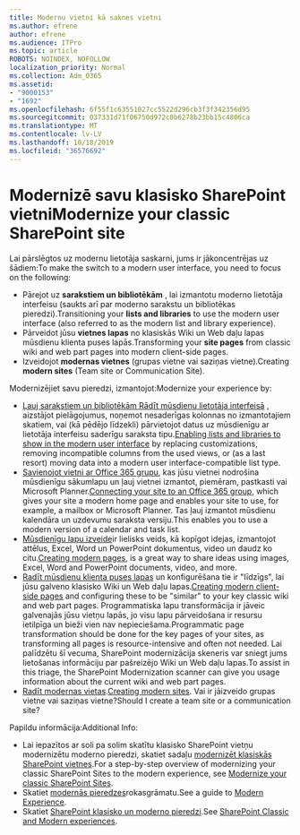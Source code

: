 ```yaml
---
title: Modernu vietni kā saknes vietni
ms.author: efrene
author: efrene
ms.audience: ITPro
ms.topic: article
ROBOTS: NOINDEX, NOFOLLOW
localization_priority: Normal
ms.collection: Adm_O365
ms.assetid:
- "9000153"
- "1692"
ms.openlocfilehash: 6f55f1c63551027cc5522d296cb3f3f342356d95
ms.sourcegitcommit: 037331d71f06750d972c0b6278b23bb15c4806ca
ms.translationtype: MT
ms.contentlocale: lv-LV
ms.lasthandoff: 10/18/2019
ms.locfileid: "36576692"
---
```

# <a name="modernize-your-classic-sharepoint-site"></a><span data-ttu-id="12349-102">Modernizē savu klasisko SharePoint vietni</span><span class="sxs-lookup"><span data-stu-id="12349-102">Modernize your classic SharePoint site</span></span>

<span data-ttu-id="12349-103">Lai pārslēgtos uz modernu lietotāja saskarni, jums ir jākoncentrējas uz šādiem:</span><span class="sxs-lookup"><span data-stu-id="12349-103">To make the switch to a modern user interface, you need to focus on the following:</span></span>

- <span data-ttu-id="12349-104">Pārejot uz **sarakstiem un bibliotēkām** , lai izmantotu moderno lietotāja interfeisu (saukts arī par moderno sarakstu un bibliotēkas pieredzi).</span><span class="sxs-lookup"><span data-stu-id="12349-104">Transitioning your **lists and libraries** to use the modern user interface (also referred to as the modern list and library experience).</span></span>
- <span data-ttu-id="12349-105">Pārveidot jūsu **vietnes lapas** no klasiskās Wiki un Web daļu lapas mūsdienu klienta puses lapās.</span><span class="sxs-lookup"><span data-stu-id="12349-105">Transforming your **site pages** from classic wiki and web part pages into modern client-side pages.</span></span>
- <span data-ttu-id="12349-106">Izveidojot **modernas vietnes** (grupas vietne vai saziņas vietne).</span><span class="sxs-lookup"><span data-stu-id="12349-106">Creating **modern sites** (Team site or Communication Site).</span></span>

<span data-ttu-id="12349-107">Modernizējiet savu pieredzi, izmantojot:</span><span class="sxs-lookup"><span data-stu-id="12349-107">Modernize your experience by:</span></span>
- <span data-ttu-id="12349-108">[Ļauj sarakstiem un bibliotēkām Rādīt mūsdienu lietotāja interfeisā](https://docs.microsoft.com/sharepoint/dev/transform/modernize-userinterface-lists-and-libraries) , aizstājot pielāgojumus, noņemot nesaderīgas kolonnas no izmantotajiem skatiem, vai (kā pēdējo līdzekli) pārvietojot datus uz mūsdienīgu ar lietotāja interfeisu saderīgu saraksta tipu.</span><span class="sxs-lookup"><span data-stu-id="12349-108">[Enabling lists and libraries to show in the modern user interface](https://docs.microsoft.com/sharepoint/dev/transform/modernize-userinterface-lists-and-libraries) by replacing customizations, removing incompatible columns from the used views, or (as a last resort) moving data into a modern user interface-compatible list type.</span></span>
- <span data-ttu-id="12349-109">[Savienojot vietni ar Office 365 grupu](https://docs.microsoft.com/sharepoint/dev/transform/modernize-connect-to-office365-group), kas jūsu vietnei nodrošina mūsdienīgu sākumlapu un ļauj vietnei izmantot, piemēram, pastkasti vai Microsoft Planner.</span><span class="sxs-lookup"><span data-stu-id="12349-109">[Connecting your site to an Office 365 group](https://docs.microsoft.com/sharepoint/dev/transform/modernize-connect-to-office365-group), which gives your site a modern home page and enables your site to use, for example, a mailbox or Microsoft Planner.</span></span> <span data-ttu-id="12349-110">Tas ļauj izmantot mūsdienu kalendāra un uzdevumu saraksta versiju.</span><span class="sxs-lookup"><span data-stu-id="12349-110">This enables you to use a modern version of a calendar and task list.</span></span>
- <span data-ttu-id="12349-111">[Mūsdienīgu lapu izveide](https://support.office.com/article/create-and-use-modern-pages-on-a-sharepoint-site-b3d46deb-27a6-4b1e-87b8-df851e503dec)ir lielisks veids, kā kopīgot idejas, izmantojot attēlus, Excel, Word un PowerPoint dokumentus, video un daudz ko citu.</span><span class="sxs-lookup"><span data-stu-id="12349-111">[Creating modern pages](https://support.office.com/article/create-and-use-modern-pages-on-a-sharepoint-site-b3d46deb-27a6-4b1e-87b8-df851e503dec), is a great way to share ideas using images, Excel, Word and PowerPoint documents, video, and more.</span></span>
- <span data-ttu-id="12349-112">[Radīt mūsdienu klienta puses lapas](https://docs.microsoft.com/sharepoint/dev/transform/modernize-userinterface-site-pages) un konfigurēšana tie ir "līdzīgs", lai jūsu galveno klasisko Wiki un Web daļu lapas.</span><span class="sxs-lookup"><span data-stu-id="12349-112">[Creating modern client-side pages](https://docs.microsoft.com/sharepoint/dev/transform/modernize-userinterface-site-pages) and configuring these to be "similar" to your key classic wiki and web part pages.</span></span> <span data-ttu-id="12349-113">Programmatiska lapu transformācija ir jāveic galvenajās jūsu vietņu lapās, jo visu lapu pārveidošana ir resursu ietilpīga un bieži vien nav nepieciešama.</span><span class="sxs-lookup"><span data-stu-id="12349-113">Programmatic page transformation should be done for the key pages of your sites, as transforming all pages is resource-intensive and often not needed.</span></span> <span data-ttu-id="12349-114">Lai palīdzētu šī vecuma, SharePoint modernizācija skeneris var sniegt jums lietošanas informāciju par pašreizējo Wiki un Web daļu lapas.</span><span class="sxs-lookup"><span data-stu-id="12349-114">To assist in this triage, the SharePoint Modernization scanner can give you usage information about the current wiki and web part pages.</span></span>
- <span data-ttu-id="12349-115">[Radīt modernas vietas](https://support.office.com/article/create-a-team-site-in-sharepoint-ef10c1e7-15f3-42a3-98aa-b5972711777d).</span><span class="sxs-lookup"><span data-stu-id="12349-115">[Creating modern sites](https://support.office.com/article/create-a-team-site-in-sharepoint-ef10c1e7-15f3-42a3-98aa-b5972711777d).</span></span> <span data-ttu-id="12349-116">Vai ir jāizveido grupas vietne vai saziņas vietne?</span><span class="sxs-lookup"><span data-stu-id="12349-116">Should I create a team site or a communication site?</span></span>

<span data-ttu-id="12349-117">Papildu informācija:</span><span class="sxs-lookup"><span data-stu-id="12349-117">Additional Info:</span></span> 
- <span data-ttu-id="12349-118">Lai iepazītos ar soli pa solim skatītu klasisko SharePoint vietņu modernizētu moderno pieredzi, skatiet sadaļu [modernizēt klasiskās SharePoint vietnes](https://docs.microsoft.com/sharepoint/dev/transform/modernize-classic-sites).</span><span class="sxs-lookup"><span data-stu-id="12349-118">For a step-by-step overview of modernizing your classic SharePoint Sites to the modern experience, see [Modernize your classic SharePoint Sites](https://docs.microsoft.com/sharepoint/dev/transform/modernize-classic-sites).</span></span>
- <span data-ttu-id="12349-119">Skatiet [modernās pieredzes](https://docs.microsoft.com/sharepoint/guide-to-sharepoint-modern-experience)rokasgrāmatu.</span><span class="sxs-lookup"><span data-stu-id="12349-119">See a guide to [Modern Experience](https://docs.microsoft.com/sharepoint/guide-to-sharepoint-modern-experience).</span></span>
- <span data-ttu-id="12349-120">Skatiet [SharePoint klasisko un moderno pieredzi](https://support.office.com/article/sharepoint-classic-and-modern-experiences-5725c103-505d-4a6e-9350-300d3ec7d73f).</span><span class="sxs-lookup"><span data-stu-id="12349-120">See [SharePoint Classic and Modern experiences](https://support.office.com/article/sharepoint-classic-and-modern-experiences-5725c103-505d-4a6e-9350-300d3ec7d73f).</span></span> 




